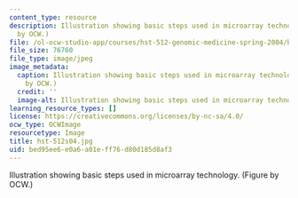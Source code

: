 ```yaml
---
content_type: resource
description: Illustration showing basic steps used in microarray technology. (Figure
  by OCW.)
file: /ol-ocw-studio-app/courses/hst-512-genomic-medicine-spring-2004/bed95ee6e0a6a01eff76d80d185d8af3_hst-512s04.jpg
file_size: 76760
file_type: image/jpeg
image_metadata:
  caption: Illustration showing basic steps used in microarray technology. (Figure
    by OCW.)
  credit: ''
  image-alt: Illustration showing basic steps used in microarray technology.
learning_resource_types: []
license: https://creativecommons.org/licenses/by-nc-sa/4.0/
ocw_type: OCWImage
resourcetype: Image
title: hst-512s04.jpg
uid: bed95ee6-e0a6-a01e-ff76-d80d185d8af3
---
```

Illustration showing basic steps used in microarray technology. (Figure by OCW.)